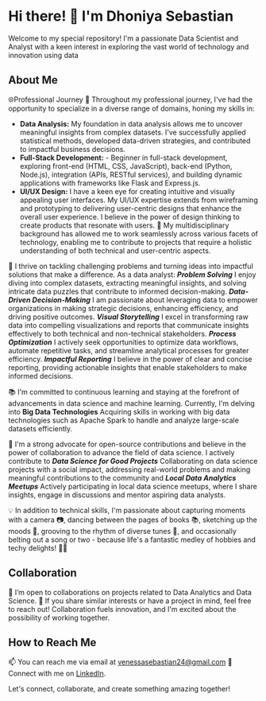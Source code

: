 # Hi there! 👋 I'm Dhoniya Sebastian

Welcome to my special repository! I'm a passionate Data Scientist and Analyst with a keen interest in exploring the vast world of technology and innovation using data 

## About Me

 🌐Professional Journey
  💼 Throughout my professional journey, I've had the opportunity to specialize in a diverse range of domains, honing my skills in:
  - **Data Analysis:** My foundation in data analysis allows me to uncover meaningful insights from complex datasets. I've successfully applied statistical methods, developed data-driven strategies, and contributed to impactful business decisions.
  - **Full-Stack Development:** - Beginner in full-stack development, exploring front-end (HTML, CSS, JavaScript), back-end (Python, Node.js), integration (APIs, RESTful services), and building dynamic applications with frameworks like Flask and Express.js.
  - **UI/UX Design:** I have a keen eye for creating intuitive and visually appealing user interfaces. My UI/UX expertise extends from wireframing and prototyping to delivering user-centric designs that enhance the overall user experience. I believe in the power of design thinking to create products that resonate with users.
  💼 My multidisciplinary background has allowed me to work seamlessly across various facets of technology, enabling me to contribute to projects that require a holistic understanding of both technical and user-centric aspects.

 🚀 I thrive on tackling challenging problems and turning ideas into impactful solutions that make a difference. As a data analyst:
   ***Problem Solving*** I enjoy diving into complex datasets, extracting meaningful insights, and solving intricate data puzzles that contribute to informed decision-making.
   ***Data-Driven Decision-Making*** I am passionate about leveraging data to empower organizations in making strategic decisions, enhancing efficiency, and driving positive outcomes.
   ***Visual Storytelling*** I excel in transforming raw data into compelling visualizations and reports that communicate insights effectively to both technical and non-technical stakeholders.
   ***Process Optimization*** I actively seek opportunities to optimize data workflows, automate repetitive tasks, and streamline analytical processes for greater efficiency.
   ***Impactful Reporting*** I believe in the power of clear and concise reporting, providing actionable insights that enable stakeholders to make informed decisions.
    
  📚 I'm committed to continuous learning and staying at the forefront of advancements in data science and machine learning. Currently, I'm delving into **Big Data Technologies** Acquiring skills in working with big data technologies such as Apache Spark to handle and analyze large-scale datasets efficiently.
  
 🌱 I'm a strong advocate for open-source contributions and believe in the power of collaboration to advance the field of data science. I actively contribute to ***Data Science for Good Projects*** Collaborating on data science projects with a social impact, addressing real-world problems and making meaningful contributions to the community and ***Local Data Analytics Meetups*** Actively participating in local data science meetups, where I share insights, engage in discussions and mentor aspiring data analysts.
  
💡 In addition to technical skills, I'm passionate about capturing moments with a camera 📷, dancing between the pages of books 📚, sketching up the moods 🎨, grooving to the rhythm of diverse tunes 🎵, and occasionally belting out a song or two - because life's a fantastic medley of hobbies and techy delights! 🚀✨

## Collaboration

💞️ I’m open to collaborations on projects related to Data Analytics and Data Science.
👥 If you share similar interests or have a project in mind, feel free to reach out! Collaboration fuels innovation, and I'm excited about the possibility of working together.

## How to Reach Me

📫 You can reach me via email at venessasebastian24@gmail.com
🤝 Connect with me on [LinkedIn](https://www.linkedin.com/in/dhoniya/).


Let's connect, collaborate, and create something amazing together!

<!---
Dhoniya-Sebastian/Dhoniya-Sebastian is a ✨ special ✨ repository because its `README.md` (this file) appears on your GitHub profile.
You can click the Preview link to take a look at your changes.
--->
